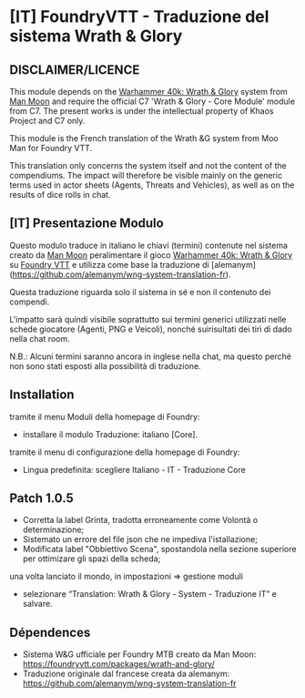 # [IT] FoundryVTT - Traduzione del sistema Wrath & Glory

## DISCLAIMER/LICENCE

This module depends on the [Warhammer 40k: Wrath & Glory](https://foundryvtt.com/packages/wrath-and-glory/) system from [Man Moon](https://github.com/moo-man) and require the official C7 'Wrath & Glory - Core Module' module from C7. The present works is under the intellectual property of Khaos Project and C7 only.

This module is the French translation of the Wrath &G system from Moo Man for Foundry VTT.

This translation only concerns the system itself and not the content of the compendiums.
The impact will therefore be visible mainly on the generic terms used in actor sheets (Agents, Threats and Vehicles), as well as on the results of dice rolls in chat.

## [IT] Presentazione Modulo

Questo modulo traduce in italiano le chiavi (termini) contenute nel sistema creato da [Man Moon](https://github.com/moo-man) peralimentare il gioco [Warhammer 40k: Wrath & Glory](https://cubicle7games.com/warhammer-40k-wrath-and-glory-rpgs) su [Foundry VTT](https://foundryvtt.com/) e utilizza come base la traduzione di [alemanym] (https://github.com/alemanym/wng-system-translation-fr).

Questa traduzione riguarda solo il sistema in sé e non il contenuto dei compendi.

L'impatto sarà quindi visibile soprattutto sui termini generici utilizzati nelle schede giocatore (Agenti, PNG e Veicoli), nonché suirisultati dei tiri di dado nella chat room.

N.B.: Alcuni termini saranno ancora in inglese nella chat, ma questo perché non sono stati esposti alla possibilità di traduzione.

## Installation

tramite il menu Moduli della homepage di Foundry:

- installare il modulo Traduzione: italiano [Core].

tramite il menu di configurazione della homepage di Foundry:

- Lingua predefinita: scegliere Italiano - IT - Traduzione Core

## Patch 1.0.5
- Corretta la label Grinta, tradotta erroneamente come Volontà o determinazione;
- Sistemato un errore del file json che ne impediva l'istallazione;
- Modificata label "Obbiettivo Scena", spostandola nella sezione superiore per ottimizare gli spazi della scheda;

una volta lanciato il mondo, in impostazioni => gestione moduli

- selezionare “Translation: Wrath & Glory - System - Traduzione IT” e salvare.

## Dépendences

- Sistema W&G ufficiale per Foundry MTB creato da Man Moon: https://foundryvtt.com/packages/wrath-and-glory/
- Traduzione originale dal francese creata da alemanym: https://github.com/alemanym/wng-system-translation-fr
